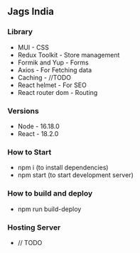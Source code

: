 ## Jags India

### Library

- MUI - CSS
- Redux Toolkit - Store management
- Formik and Yup - Forms 
- Axios - For Fetching data
- Caching - //TODO
- React helmet - For SEO
- React router dom - Routing 

### Versions

- Node - 16.18.0
- React - 18.2.0

### How to Start

- npm i (to install dependencies)
- npm start (to start development server)

### How to build and deploy

- npm run build-deploy

### Hosting Server

- // TODO